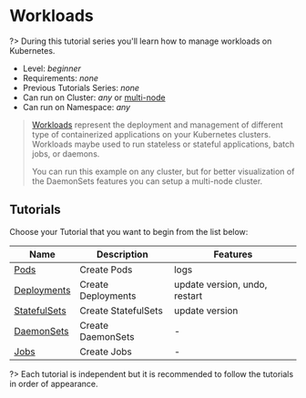 # Workloads

?> During this tutorial series you'll learn how to manage workloads on Kubernetes.

* Level: *beginner*
* Requirements: *none*
* Previous Tutorials Series: *none*
* Can run on Cluster: *any* or [multi-node](/tutorials/clusters/multi-node)
* Can run on Namespace: *any*

> [Workloads](https://kubernetes.io/docs/concepts/workloads/) represent the deployment and management of different type of containerized applications on your Kubernetes clusters. Workloads maybe used to run stateless or stateful applications, batch jobs, or daemons.
> 
> You can run this example on any cluster, but for better visualization of the DaemonSets features you can setup a multi-node cluster.

## Tutorials

Choose your Tutorial that you want to begin from the list below:

| Name                                               | Description         | Features                      |
|----------------------------------------------------|---------------------|-------------------------------|
| [Pods](tutorials/workloads/pods/)                  | Create Pods         | logs                          |
| [Deployments](/tutorials/workloads/deployments/)   | Create Deployments  | update version, undo, restart |
| [StatefulSets](/tutorials/workloads/statefulsets/) | Create StatefulSets | update version                |
| [DaemonSets](/tutorials/workloads/daemonsets/)     | Create DaemonSets   | -                             |
| [Jobs](/tutorials/workloads/jobs/)                 | Create Jobs         | -                             |


?> Each tutorial is independent but it is recommended to follow the tutorials in order of appearance.
